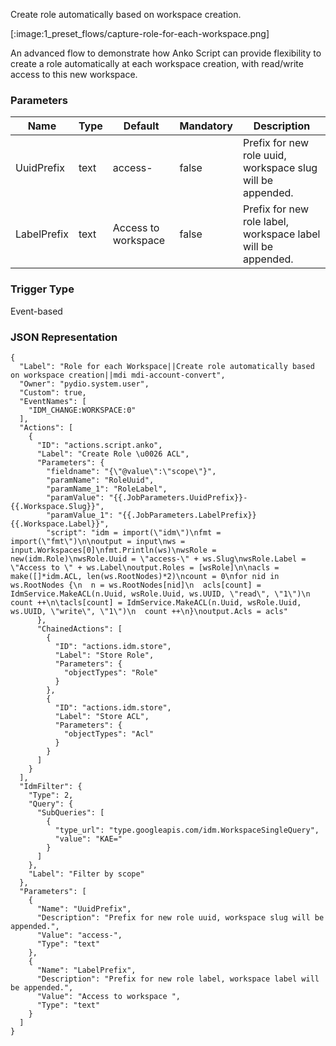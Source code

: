 
Create role automatically based on workspace creation.

[:image:1_preset_flows/capture-role-for-each-workspace.png]

An advanced flow to demonstrate how Anko Script can provide flexibility to create a role automatically at each workspace
creation, with read/write access to this new workspace.



### Parameters

|Name|Type|Default|Mandatory|Description|
|----|----|-------|---------|-----------|
|UuidPrefix|text|access-|false|Prefix for new role uuid, workspace slug will be appended.|
|LabelPrefix|text|Access to workspace |false|Prefix for new role label, workspace label will be appended.|



### Trigger Type
Event-based

### JSON Representation

```
{
  "Label": "Role for each Workspace||Create role automatically based on workspace creation||mdi mdi-account-convert",
  "Owner": "pydio.system.user",
  "Custom": true,
  "EventNames": [
    "IDM_CHANGE:WORKSPACE:0"
  ],
  "Actions": [
    {
      "ID": "actions.script.anko",
      "Label": "Create Role \u0026 ACL",
      "Parameters": {
        "fieldname": "{\"@value\":\"scope\"}",
        "paramName": "RoleUuid",
        "paramName_1": "RoleLabel",
        "paramValue": "{{.JobParameters.UuidPrefix}}-{{.Workspace.Slug}}",
        "paramValue_1": "{{.JobParameters.LabelPrefix}}{{.Workspace.Label}}",
        "script": "idm = import(\"idm\")\nfmt = import(\"fmt\")\n\noutput = input\nws = input.Workspaces[0]\nfmt.Println(ws)\nwsRole = new(idm.Role)\nwsRole.Uuid = \"access-\" + ws.Slug\nwsRole.Label = \"Access to \" + ws.Label\noutput.Roles = [wsRole]\n\nacls = make([]*idm.ACL, len(ws.RootNodes)*2)\ncount = 0\nfor nid in ws.RootNodes {\n  n = ws.RootNodes[nid]\n  acls[count] = IdmService.MakeACL(n.Uuid, wsRole.Uuid, ws.UUID, \"read\", \"1\")\n  count ++\n\tacls[count] = IdmService.MakeACL(n.Uuid, wsRole.Uuid, ws.UUID, \"write\", \"1\")\n  count ++\n}\noutput.Acls = acls"
      },
      "ChainedActions": [
        {
          "ID": "actions.idm.store",
          "Label": "Store Role",
          "Parameters": {
            "objectTypes": "Role"
          }
        },
        {
          "ID": "actions.idm.store",
          "Label": "Store ACL",
          "Parameters": {
            "objectTypes": "Acl"
          }
        }
      ]
    }
  ],
  "IdmFilter": {
    "Type": 2,
    "Query": {
      "SubQueries": [
        {
          "type_url": "type.googleapis.com/idm.WorkspaceSingleQuery",
          "value": "KAE="
        }
      ]
    },
    "Label": "Filter by scope"
  },
  "Parameters": [
    {
      "Name": "UuidPrefix",
      "Description": "Prefix for new role uuid, workspace slug will be appended.",
      "Value": "access-",
      "Type": "text"
    },
    {
      "Name": "LabelPrefix",
      "Description": "Prefix for new role label, workspace label will be appended.",
      "Value": "Access to workspace ",
      "Type": "text"
    }
  ]
}
```
